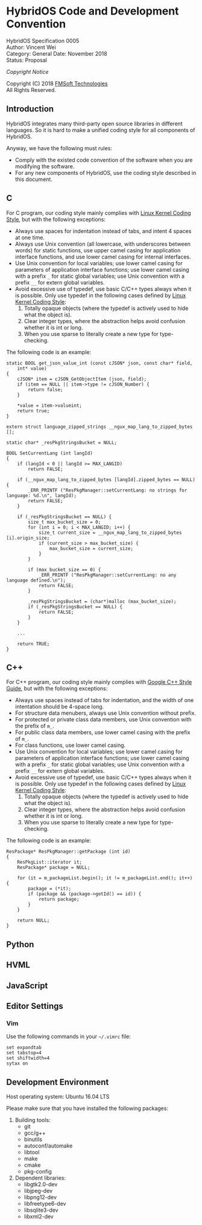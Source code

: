 # HybridOS Code and Development Convention

HybridOS Specification 0005  
Author: Vincent Wei  
Category: General
Date: November 2018  
Status: Proposal

*Copyright Notice*

Copyright (C) 2018 [FMSoft Technologies]  
All Rights Reserved.

## Introduction

HybridOS integrates many third-party open source libraries in different
languages. So it is hard to make a unified coding style for all components
of HybridOS.

Anyway, we have the following must rules:

* Comply with the existed code convention of the software when you are
  modifying the software.
* For any new components of HybridOS, use the coding style described in this
  document.

## C

For C program, our coding style mainly complies with
[Linux Kernel Coding Style], but with the following exceptions:

* Always use spaces for indentation instead of tabs, and intent 4 spaces
  at one time.
* Always use Unix convention (all lowercase, with underscores between words)
  for static functions, use upper camel casing for application interface
  functions, and use lower camel casing for internal interfaces.
* Use Unix convention for local variables; use lower camel casing for 
  parameters of application interface functions; use lower camel casing with
  a prefix `_` for static global variables; use Unix convention with a 
  prefix `__` for extern global variables.
* Avoid excessive use of typedef, use basic C/C++ types always when it is
  possible. Only use typedef in the following cases defined by
  [Linux Kernel Coding Style]:
    1. Totally opaque objects (where the typedef is actively used to hide
       what the object is).
    1. Clear integer types, where the abstraction helps avoid confusion
       whether it is int or long.
    1. When you use sparse to literally create a new type for type-checking.

The following code is an example:

    static BOOL get_json_value_int (const cJSON* json, const char* field,
        int* value)
    {
        cJSON* item = cJSON_GetObjectItem (json, field);
        if (item == NULL || item->type != cJSON_Number) {
            return false;
        }

        *value = item->valueint;
        return true;
    }

    extern struct language_zipped_strings __ngux_map_lang_to_zipped_bytes [];

    static char* _resPkgStringsBucket = NULL;

    BOOL SetCurrentLang (int langId)
    {
        if (langId < 0 || langId >= MAX_LANGID)
            return FALSE;

        if (__ngux_map_lang_to_zipped_bytes [langId].zipped_bytes == NULL) {
            _ERR_PRINTF ("ResPkgManager::setCurrentLang: no strings for language: %d.\n", langId);
            return FALSE;
        }

        if (_resPkgStringsBucket == NULL) {
            size_t max_bucket_size = 0;
            for (int i = 0; i < MAX_LANGID; i++) {
                size_t current_size = __ngux_map_lang_to_zipped_bytes [i].origin_size;
                if (current_size > max_bucket_size) {
                    max_bucket_size = current_size;
                }
            }

            if (max_bucket_size == 0) {
                _ERR_PRINTF ("ResPkgManager::setCurrentLang: no any language defined.\n");
                return FALSE;
            }

            _resPkgStringsBucket = (char*)malloc (max_bucket_size);
            if (_resPkgStringsBucket == NULL) {
                return FALSE;
            }
        }

        ...

        return TRUE;
    }

## C++

For C++ program, our coding style mainly complies with [Google C++ Style Guide],
but with the following exceptions:

* Always use spaces instead of tabs for indentation, and the width of one
  intentation should be 4-space long.
* For structure data menubers, always use Unix convention without prefix.
* For protected or private class data members, use Unix convention with
  the prefix of `m_`.
* For public class data members, use lower camel casing with the prefix of `m_`.
* For class functions, use lower camel casing.
* Use Unix convention for local variables; use lower camel casing for 
  parameters of application interface functions; use lower camel casing with
  a prefix `_` for static global variables; use Unix convention with a 
  prefix `__` for extern global variables.
* Avoid excessive use of typedef, use basic C/C++ types always when
  it is possible. Only use typedef in the following cases defined by
[Linux Kernel Coding Style]:
    1. Totally opaque objects (where the typedef is actively used to hide
       what the object is).
    1. Clear integer types, where the abstraction helps avoid confusion
       whether it is int or long.
    1. When you use sparse to literally create a new type for type-checking.

The following code is an example:

    ResPackage* ResPkgManager::getPackage (int id)
    {
        ResPkgList::iterator it;
        ResPackage* package = NULL;

        for (it = m_packageList.begin(); it != m_packageList.end(); it++) {
            package = (*it);
            if (package && (package->getId() == id)) {
                return package;
            }
        }

        return NULL;
    }

## Python

## HVML

## JavaScript

## Editor Settings

### Vim

Use the following commands in your `~/.vimrc` file:

    set expandtab
    set tabstop=4
    set shiftwidth=4
    sytax on

## Development Environment

Host operating system: Ubuntu 16.04 LTS

Please make sure that you have installed the following packages:

1. Building tools:
    * git
    * gcc/g++
    * binutils
    * autoconf/automake
    * libtool
    * make
    * cmake
    * pkg-config
2. Dependent libraries:
    * libgtk2.0-dev
    * libjpeg-dev
    * libpng12-dev
    * libfreetype6-dev
    * libsqlite3-dev
    * libxml2-dev

[Beijing FMSoft Technologies Co., Ltd.]: https://www.fmsoft.cn
[FMSoft Technologies]: https://www.fmsoft.cn
[HybridOS Official Site]: https://hybrid.fmsoft.cn

[HybridOS Architecture]: https://github.com/VincentWei/hybridos/blob/master/docs/HYBRIDOS-SPEC-0000.md
[HybridOS App Framework]: https://github.com/VincentWei/hybridos/blob/master/docs/HYBRIDOS-SPEC-0001.md
[HybridOS View Markup Language]: https://github.com/VincentWei/hybridos/blob/master/docs/HYBRIDOS-SPEC-0001-A.md
[HybridOS Foundation Class Library]: https://github.com/VincentWei/hybridos/blob/master/docs/HYBRIDOS-SPEC-0002.md
[HybridOS Security Design]: https://github.com/VincentWei/hybridos/blob/master/docs/HYBRIDOS-SPEC-0003.md
[HybridOS Device Simulation Environment]: https://github.com/VincentWei/hybridos/blob/master/docs/HYBRIDOS-SPEC-0004.md
[HybridOS Code Convention]: https://github.com/VincentWei/hybridos/blob/master/docs/HYBRIDOS-SPEC-0005.md


[Linux Kernel Coding Style]: https://www.kernel.org/doc/html/latest/process/coding-style.html
[Google C++ Style Guide]: https://google.github.io/styleguide/cppguide.html

